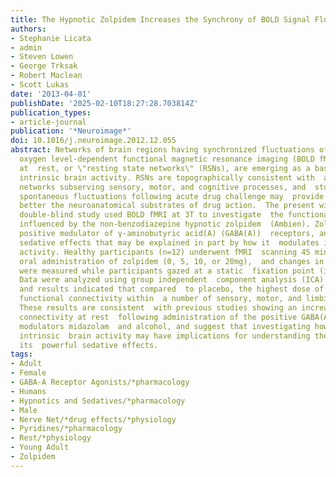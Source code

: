 ```yaml
---
title: The Hypnotic Zolpidem Increases the Synchrony of BOLD Signal Fluctuations in Widespread Brain Networks During a Resting Paradigm
authors:
- Stephanie Licata
- admin
- Steven Lowen
- George Trksak
- Robert Maclean
- Scott Lukas
date: '2013-04-01'
publishDate: '2025-02-10T18:27:28.703814Z'
publication_types:
- article-journal
publication: '*Neuroimage*'
doi: 10.1016/j.neuroimage.2012.12.055
abstract: Networks of brain regions having synchronized fluctuations of the blood
  oxygen level-dependent functional magnetic resonance imaging (BOLD fMRI) time-series
  at  rest, or \"resting state networks\" (RSNs), are emerging as a basis for  understanding
  intrinsic brain activity. RSNs are topographically consistent with  activity-related
  networks subserving sensory, motor, and cognitive processes, and  studying their
  spontaneous fluctuations following acute drug challenge may  provide a way to understand
  better the neuroanatomical substrates of drug action.  The present within-subject
  double-blind study used BOLD fMRI at 3T to investigate  the functional networks
  influenced by the non-benzodiazepine hypnotic zolpidem  (Ambien). Zolpidem is a
  positive modulator of γ-aminobutyric acid(A) (GABA(A))  receptors, and engenders
  sedative effects that may be explained in part by how it  modulates intrinsic brain
  activity. Healthy participants (n=12) underwent fMRI  scanning 45 min after acute
  oral administration of zolpidem (0, 5, 10, or 20mg),  and changes in BOLD signal
  were measured while participants gazed at a static  fixation point (i.e., at rest).
  Data were analyzed using group independent  component analysis (ICA) with dual regression
  and results indicated that compared  to placebo, the highest dose of zolpidem increased
  functional connectivity within  a number of sensory, motor, and limbic networks.
  These results are consistent  with previous studies showing an increase in functional
  connectivity at rest  following administration of the positive GABA(A) receptor
  modulators midazolam  and alcohol, and suggest that investigating how zolpidem modulates
  intrinsic  brain activity may have implications for understanding the etiology of
  its  powerful sedative effects.
tags:
- Adult
- Female
- GABA-A Receptor Agonists/*pharmacology
- Humans
- Hypnotics and Sedatives/*pharmacology
- Male
- Nerve Net/*drug effects/*physiology
- Pyridines/*pharmacology
- Rest/*physiology
- Young Adult
- Zolpidem
---
```

